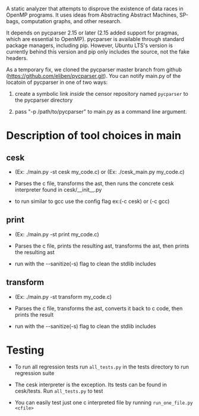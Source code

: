 A static analyzer that attempts to disprove the existence of data races in OpenMP programs. It uses ideas from Abstracting Abstract Machines, SP-bags, computation graphs, and other research.

It depends on pycparser 2.15 or later (2.15 added support for pragmas, which are essential to OpenMP). pycparser is available through standard package managers, including pip. However, Ubuntu LTS's version is currently behind this version and pip only includes the source, not the fake headers.

As a temporary fix, we cloned the pycparser master branch from github (https://github.com/eliben/pycparser.git). You can notify main.py of the locatoin of pycparser in one of two ways:

1. create a symbolic link _inside_ the censor repository named `pycparser` to the pycparser directory

2. pass "-p /path/to/pycparser" to main.py as a command line argument.

# Description of tool choices in main

## cesk

- (Ex: ./main.py -st cesk my_code.c) or (Ex: ./cesk_main.py my_code.c)

- Parses the c file, transforms the ast, then runs the concrete cesk interpreter found in cesk/\_\_init\_\_.py

- to run similar to gcc use the config flag ex:(-c cesk) or (-c gcc)

## print

- (Ex: ./main.py -st print my_code.c)

- Parses the c file, prints the resulting ast, transforms the ast, then prints the resulting ast

- run with the --sanitize(-s) flag to clean the stdlib includes

## transform

- (Ex: ./main.py -st transform my_code.c)

- Parses the c file, transforms the ast, converts it back to c code, then prints the result

- run with the --sanitize(-s) flag to clean the stdlib includes

# Testing

- To run all regression tests run `all_tests.py` in the tests directory to run regression suite

- The cesk interpreter is the exception. Its tests can be found in cesk/tests. Run `all_tests.py` to test

- You can easily test just one c interpreted file by running `run_one_file.py <cfile>`

[//]: # (## yeti todo)

[//]: # (## ssl todo)

[//]: # (## observer todo)

[//]: # (## censor todo)

